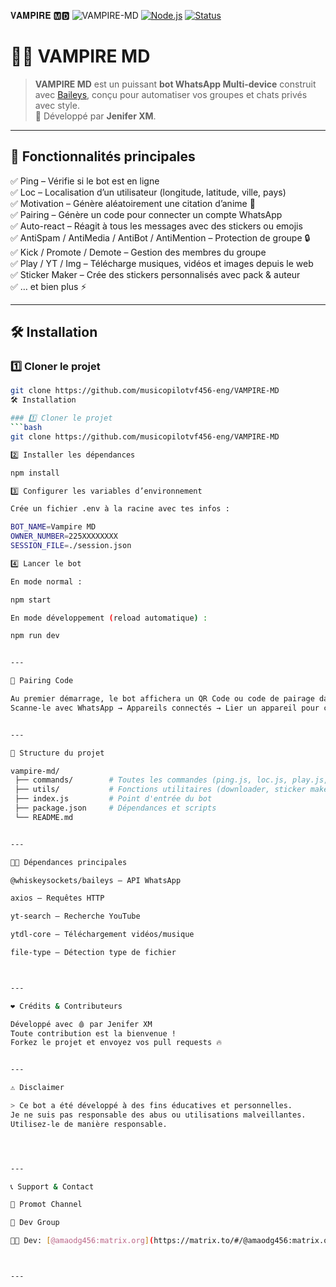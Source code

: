 𝐕𝐀𝐌𝐏𝐈𝐑𝐄 🅼︎🅳︎
![VAMPIRE-MD](https://files.catbox.moe/jvuqi0.jpg)
[![Node.js](https://img.shields.io/badge/Node.js->=18.0.0-green?logo=node.js&logoColor=white)](https://nodejs.org/) 
[![Status](https://img.shields.io/badge/Status-Online-brightgreen)]()
# 🧛‍♂️ VAMPIRE MD  

> **VAMPIRE MD** est un puissant **bot WhatsApp Multi-device** construit avec [Baileys](https://github.com/WhiskeySockets/Baileys), conçu pour automatiser vos groupes et chats privés avec style.  
> 🎯 Développé par **Jenifer XM**.

---

## 🚀 Fonctionnalités principales

✅ Ping – Vérifie si le bot est en ligne  
✅ Loc – Localisation d’un utilisateur (longitude, latitude, ville, pays)  
✅ Motivation – Génère aléatoirement une citation d’anime 🏯  
✅ Pairing – Génère un code pour connecter un compte WhatsApp  
✅ Auto-react – Réagit à tous les messages avec des stickers ou emojis  
✅ AntiSpam / AntiMedia / AntiBot / AntiMention – Protection de groupe 🔒  
✅ Kick / Promote / Demote – Gestion des membres du groupe  
✅ Play / YT / Img – Télécharge musiques, vidéos et images depuis le web  
✅ Sticker Maker – Crée des stickers personnalisés avec pack & auteur  
✅ … et bien plus ⚡

---

## 🛠 Installation

### 1️⃣ Cloner le projet
```bash
git clone https://github.com/musicopilotvf456-eng/VAMPIRE-MD
🛠 Installation

### 1️⃣ Cloner le projet
```bash
git clone https://github.com/musicopilotvf456-eng/VAMPIRE-MD

2️⃣ Installer les dépendances

npm install

3️⃣ Configurer les variables d’environnement

Crée un fichier .env à la racine avec tes infos :

BOT_NAME=Vampire MD
OWNER_NUMBER=225XXXXXXXX
SESSION_FILE=./session.json

4️⃣ Lancer le bot

En mode normal :

npm start

En mode développement (reload automatique) :

npm run dev


---

🔑 Pairing Code

Au premier démarrage, le bot affichera un QR Code ou code de pairage dans ton terminal.
Scanne-le avec WhatsApp → Appareils connectés → Lier un appareil pour connecter ton compte.


---

📂 Structure du projet

vampire-md/
 ├── commands/        # Toutes les commandes (ping.js, loc.js, play.js, etc.)
 ├── utils/           # Fonctions utilitaires (downloader, sticker maker, etc.)
 ├── index.js         # Point d'entrée du bot
 ├── package.json     # Dépendances et scripts
 └── README.md


---

🧑‍💻 Dépendances principales

@whiskeysockets/baileys – API WhatsApp

axios – Requêtes HTTP

yt-search – Recherche YouTube

ytdl-core – Téléchargement vidéos/musique

file-type – Détection type de fichier



---

❤️ Crédits & Contributeurs

Développé avec 🩸 par Jenifer XM
Toute contribution est la bienvenue !
Forkez le projet et envoyez vos pull requests 🔥


---

⚠️ Disclaimer

> Ce bot a été développé à des fins éducatives et personnelles.
Je ne suis pas responsable des abus ou utilisations malveillantes.
Utilisez-le de manière responsable.




---

📞 Support & Contact

📌 Promot Channel

📌 Dev Group

👩‍💻 Dev: [@amaodg456:matrix.org](https://matrix.to/#/@amaodg456:matrix.org)  



---
